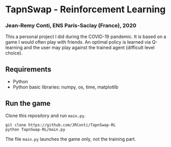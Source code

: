 # TapnSwap - Reinforcement Learning

### Jean-Remy Conti, ENS Paris-Saclay (France), 2020

This a personal project I did during the COVID-19 pandemic. It is based on a game I would often play with friends. An optimal policy is learned via Q-learning and the user may play against the trained agent (difficult level choice).


## Requirements

* Python
* Python basic libraries: numpy, os, time, matplotlib

## Run the game 

Clone this repository and run `main.py`.

```
git clone https://github.com/JRConti/TapnSwap-RL
python TapnSwap-RL/main.py
```

The file `main.py` launches the game only, not the training part.
